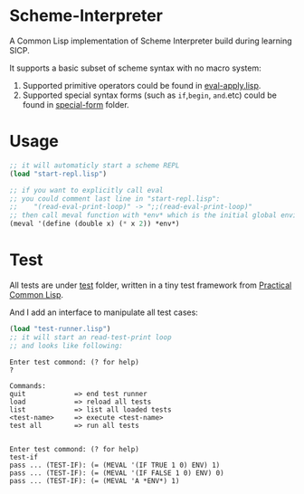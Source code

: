 # Scheme-Interpreter
A Common Lisp implementation of Scheme Interpreter build during learning SICP.
  
It supports a basic subset of scheme syntax with no macro system:  
  1. Supported primitive operators could be found in 
  [eval-apply.lisp](https://github.com/CtheSky/Scheme-Interpreter/blob/common-lisp/eval-apply.lisp).
  2. Supported special syntax forms (such as `if`,`begin`, `and`.etc) could be found in 
  [special-form](https://github.com/CtheSky/Scheme-Interpreter/tree/common-lisp/special-form) folder.
  
# Usage
```lisp
;; it will automaticly start a scheme REPL
(load "start-repl.lisp")

;; if you want to explicitly call eval
;; you could comment last line in "start-repl.lisp":
;;    "(read-eval-print-loop)" -> ";;(read-eval-print-loop)" 
;; then call meval function with *env* which is the initial global environment
(meval '(define (double x) (* x 2)) *env*)
```

# Test
All tests are under [test](https://github.com/CtheSky/Scheme-Interpreter/tree/common-lisp/test) folder,
written in a tiny test framework from [Practical Common Lisp](http://www.gigamonkeys.com/book/practical-building-a-unit-test-framework.html).
  
And I add an interface to manipulate all test cases:
```lisp
(load "test-runner.lisp")
;; it will start an read-test-print loop
;; and looks like following:
```
```
Enter test commond: (? for help)
?

Commands:
quit            => end test runner
load            => reload all tests
list            => list all loaded tests
<test-name>     => execute <test-name>
test all        => run all tests


Enter test commond: (? for help)
test-if
pass ... (TEST-IF): (= (MEVAL '(IF TRUE 1 0) ENV) 1)
pass ... (TEST-IF): (= (MEVAL '(IF FALSE 1 0) ENV) 0)
pass ... (TEST-IF): (= (MEVAL 'A *ENV*) 1)

```
